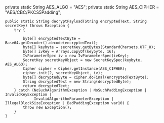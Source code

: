   private static String AES_ALGO = "AES";
    private static String AES_CIPHER = "AES/CBC/PKCS5Padding";
    

    public static String decryptPayload(String encryptedText, String secretKey) throws Exception {
        try {
            
            byte[] encryptedTextByte = Base64.getDecoder().decode(encryptedText);
            byte[] keybyte = secretKey.getBytes(StandardCharsets.UTF_8);
            byte[] ivKey = Arrays.copyOf(keybyte, 16);
            IvParameterSpec iv = new IvParameterSpec(ivKey);
            SecretKey secretKeyObject = new SecretKeySpec(keybyte, AES_ALGO);
            Cipher cipher = Cipher.getInstance(AES_CIPHER);
            cipher.init(2, secretKeyObject, iv);
            byte[] decryptedByte = cipher.doFinal(encryptedTextByte);
            String decryptedText = new String(decryptedByte);
            return decryptedText;
        } catch (NoSuchAlgorithmException | NoSuchPaddingException | InvalidKeyException |
                 InvalidAlgorithmParameterException | IllegalBlockSizeException | BadPaddingException var10) {
            throw new Exception();
        }
    }
